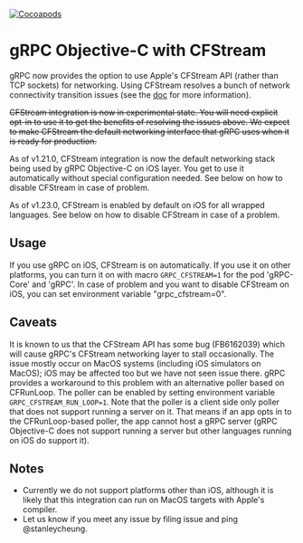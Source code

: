 [![Cocoapods](https://img.shields.io/cocoapods/v/gRPC.svg)](https://cocoapods.org/pods/gRPC)
# gRPC Objective-C with CFStream

gRPC now provides the option to use Apple's CFStream API (rather than TCP
sockets) for networking. Using CFStream resolves a bunch of network connectivity transition issues
(see the [doc](https://github.com/grpc/grpc/blob/master/src/objective-c/NetworkTransitionBehavior.md)
for more information).

<s>CFStream integration is now in experimental state. You will need explicit opt-in to use it to get
the benefits of resolving the issues above. We expect to make CFStream the default networking
interface that gRPC uses when it is ready for production.</s>

As of v1.21.0, CFStream integration is now the default networking stack being used by gRPC
Objective-C on iOS layer. You get to use it automatically without special configuration needed. See
below on how to disable CFStream in case of problem.

As of v1.23.0, CFStream is enabled by default on iOS for all wrapped languages. See below on how to
disable CFStream in case of a problem.

## Usage
If you use gRPC on iOS, CFStream is on automatically. If you use it on other
platforms, you can turn it on with macro `GRPC_CFSTREAM=1` for the pod 'gRPC-Core' and 'gRPC'. In
case of problem and you want to disable CFStream on iOS, you can set environment variable
"grpc\_cfstream=0".

## Caveats
It is known to us that the CFStream API has some bug (FB6162039) which will cause gRPC's CFStream
networking layer to stall occasionally. The issue mostly occur on MacOS systems (including iOS
simulators on MacOS); iOS may be affected too but we have not seen issue there. gRPC provides a
workaround to this problem with an alternative poller based on CFRunLoop. The poller can be enabled
by setting environment variable `GRPC_CFSTREAM_RUN_LOOP=1`. Note that the poller is a client side
only poller that does not support running a server on it. That means if an app opts in to the
CFRunLoop-based poller, the app cannot host a gRPC server (gRPC Objective-C does not support running
a server but other languages running on iOS do support it).

## Notes

- Currently we do not support platforms other than iOS, although it is likely that this integration
  can run on MacOS targets with Apple's compiler.
- Let us know if you meet any issue by filing issue and ping @stanleycheung.
